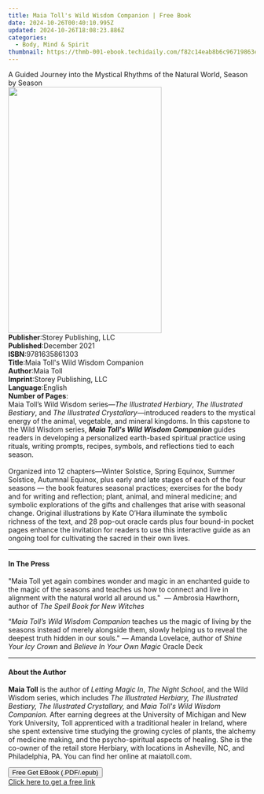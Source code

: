 ```yaml
---
title: Maia Toll's Wild Wisdom Companion | Free Book
date: 2024-10-26T00:40:10.995Z
updated: 2024-10-26T18:08:23.886Z
categories:
  - Body, Mind & Spirit
thumbnail: https://thmb-001-ebook.techidaily.com/f82c14eab8b6c96719863e1d4786a2033a1a57aaadfbbd1ca994701da04b9780.jpg
---
```

<main id="book-container">
  <div class="flex flex-col">
    <div class="book-brief flex-1 py-6 px-4 sm:p-6 md:py-10 md:px-8">
      <!-- brief-->
      <div class="book-brief-main">
        A Guided Journey into the Mystical Rhythms of the Natural World, Season
        by Season
      </div>
    </div>
    <div
      class="book-meta-info flex-1 grid gap-4 col-start-1 col-end-3 row-start-1 sm:mb-6 sm:grid-cols-4 lg:gap-6 lg:col-start-2 lg:row-end-6 lg:row-span-6 lg:mb-0"
    >
      <div
        class="book-meta-info-left place-content-center mt-4 p-4 text-sm leading-6 col-start-2 col-span-2 dark:text-slate-400"
      >
        <img
          class="w-full h-500 object-cover rounded-lg sm:h-255 sm:col-span-2 lg:col-span-full"
          src="https://img-001-ebook.techidaily.com/1bb4269add92812dfb46066e8b525d14416111c8ba9fb2d3481a35032b6ec40b.jpg"
          alt=""
          width="312"
          height="500"
        />
      </div>
      <div
        class="book-meta-info-right mt-2 col-start-1 row-start-2 col-span-3 self-center"
      >
        <!-- meta data  -->
        <div class="flex flex-col px-4 md:px-8">
          <div class="flex-1">
            <strong>Publisher</strong>:<span class="px-2"
              >Storey Publishing, LLC</span
            >
          </div>
          <div class="flex-1">
            <strong>Published</strong>:<span class="px-2">December 2021</span>
          </div>
          <div class="flex-1">
            <strong>ISBN</strong>:<span class="px-2">9781635861303</span>
          </div>
          <div class="flex-1">
            <strong>Title</strong>:<span class="px-2"
              >Maia Toll&#39;s Wild Wisdom Companion</span
            >
          </div>
          <div class="flex-1">
            <strong>Author</strong>:<span class="px-2">Maia Toll</span>
          </div>
          <div class="flex-1">
            <strong>Imprint</strong>:<span class="px-2"
              >Storey Publishing, LLC</span
            >
          </div>
          <div class="flex-1">
            <strong>Language</strong>:<span class="px-2">English</span>
          </div>
          <div class="flex-1">
            <strong>Number of Pages</strong>:<span class="px-2"></span>
          </div>
        </div>
      </div>
    </div>
    <div class="book-description flex-1 py-6 px-4 sm:p-6 md:py-10 md:px-8">
      <div class="book-description-main">
        <div accordion-content="" id="description">
          Maia Toll’s Wild Wisdom series—<i>The Illustrated Herbiary</i>,
          <i>The Illustrated Bestiary</i>, and
          <i>The Illustrated Crystallary</i>—introduced readers to the mystical
          energy of the animal, vegetable, and mineral kingdoms. In this
          capstone to the Wild Wisdom series,
          <b><i>Maia Toll's Wild Wisdom Companion </i></b>guides readers in
          developing a personalized earth-based spiritual practice using
          rituals, writing prompts, recipes, symbols, and reflections tied to
          each season.<br />
          &nbsp;<br />
          Organized into 12 chapters—Winter Solstice, Spring Equinox, Summer
          Solstice, Autumnal Equinox, plus early and late stages of each of the
          four seasons — the book features seasonal practices; exercises for the
          body and for writing and reflection; plant, animal, and mineral
          medicine; and symbolic explorations of the gifts and challenges that
          arise with seasonal change. Original illustrations by Kate O’Hara
          illuminate the symbolic richness of the text, and 28 pop-out oracle
          cards plus four bound-in pocket pages enhance the invitation for
          readers to use this interactive guide as an ongoing tool for
          cultivating the sacred in their own lives.
        </div>
        <div class="accordion-fader"></div>
      </div>
    </div>
    <div class="book-excerpts flex-1 py-6 px-4 sm:p-6 md:py-10 md:px-8">
      <!-- excerpts-->
      <div class="book-excerpts-main">
        <hr />
        <h4 class="placeholder placeholder-heading">
          <span>In The Press</span>
        </h4>
        <p>
          "Maia Toll yet again combines wonder and magic in an enchanted guide
          to the magic of the seasons and teaches us how to connect and live in
          alignment with the natural world all around us."&nbsp; — Ambrosia
          Hawthorn, author of&nbsp;<i>The Spell Book for New Witches</i>
        </p>
        <p>
          “<i>Maia Toll’s&nbsp;</i><i>Wild Wisdom Companion&nbsp;</i>teaches us
          the magic of living by the seasons instead of merely alongside them,
          slowly helping us to reveal the deepest truth hidden in our
          souls."&nbsp;— Amanda Lovelace, author of&nbsp;<i
            >Shine Your Icy Crown</i
          >&nbsp;and&nbsp;<i>Believe In Your Own Magic&nbsp;</i>Oracle Deck
        </p>
        <p></p>
      </div>
    </div>
    <div class="book-about-author flex-1 py-6 px-4 sm:p-6 md:py-10 md:px-8">
      <!-- about author-->
      <div class="book-main-author-main">
        <hr />
        <h4 class="placeholder placeholder-heading">
          <span>About the Author</span>
        </h4>
        <p>
          <b>Maia Toll</b>&nbsp;is the author of <i>Letting Magic In</i>,
          <i>The Night School</i>, and the Wild Wisdom series, which includes
          <i
            >The Illustrated Herbiary, The Illustrated Bestiary,&nbsp;The
            Illustrated Crystallary,</i
          >
          and <i>Maia Toll's Wild Wisdom Companion.&nbsp;</i>After&nbsp;earning
          degrees at the University of Michigan and&nbsp;New York
          University,&nbsp;Toll apprenticed with a traditional healer in
          Ireland, where she&nbsp;spent extensive time studying the growing
          cycles of plants, the alchemy of medicine making, and the
          psycho-spiritual aspects of healing. She&nbsp;is the co-owner&nbsp;of
          the retail store Herbiary, with locations in Asheville, NC, and
          Philadelphia, PA. You can find her online at&nbsp;maiatoll.com.
        </p>
      </div>
    </div>
    <div class="book-free-get flex-1 py-6 px-4 sm:p-6 md:py-10 md:px-8">
      <button
        id="btn-free-get"
        class="bg-blue-500 hover:bg-blue-700 text-white font-bold py-2 px-4 rounded"
      >
        Free Get EBook (.PDF/.epub)
      </button>
      <div id="countdown-display" class="px-2 text-lg mt-2"></div>
      <a
        id="free-link"
        class="hidden bg-blue-500 hover:bg-blue-700 text-white font-bold py-2 px-4 rounded"
        href="https://www.ebooks.com/en-us/book/210614397/maia-toll-s-wild-wisdom-companion/maia-toll/"
        target="_blank"
        >Click here to get a free link</a
      >
    </div>
    <script>
      let countdownTime = 0;
      let countdownInterval = null;
      document
        .getElementById('btn-free-get')
        .addEventListener('click', startCountdown);
      function startCountdown() {
        countdownTime = new Date().getTime() + 60000 * 3;
        countdownInterval = setInterval(updateCountdown, 1000);
        document.getElementById('btn-free-get').disabled = true;
        document
          .getElementById('btn-free-get')
          .classList.add('bg-gray-500', 'cursor-not-allowed');
      }
      function updateCountdown() {
        let currentTime = new Date().getTime();
        let timeLeft = countdownTime - currentTime;
        let secondsLeft = Math.floor(timeLeft / 1000);
        document.getElementById('countdown-display').innerHTML =
          `Remaining time: ${secondsLeft} seconds.`;
        if (secondsLeft <= 0) {
          clearInterval(countdownInterval);
          document.getElementById('btn-free-get').classList.add('hidden');
          document.getElementById('free-link').classList.remove('hidden');
          document.getElementById('countdown-display').innerHTML = '';
        }
      }
    </script>
  </div>
</main>

<ins class="adsbygoogle"
      style="display:block"
      data-ad-client="ca-pub-7571918770474297"
      data-ad-slot="8358498916"
      data-ad-format="auto"
      data-full-width-responsive="true"></ins>
    